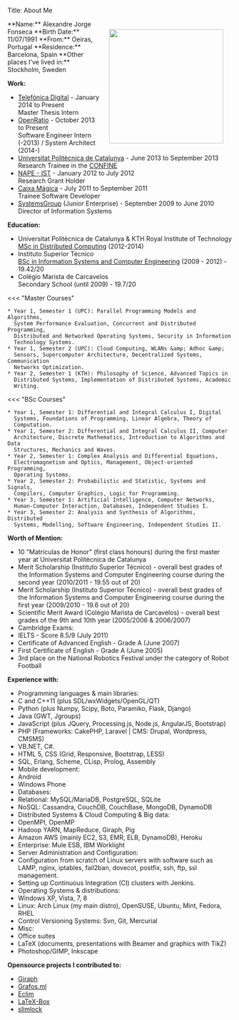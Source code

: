 Title: About Me

<img alt="" src="https://www.alexjf.net/sites/default/files/pictures/me.jpg" style="float:right; height:256px; margin:20px; width:256px">
**Name:** Alexandre Jorge Fonseca  
**Birth Date:** 11/07/1991  
**From:** Oeiras, Portugal  
**Residence:** Barcelona, Spain  
**Other places I've lived in:** Stockholm, Sweden  

**Work:**

* [Telefónica Digital](http://www.telefonica.com/en/digital/html/home/) - January 2014 to Present  
  Master Thesis Intern
* [OpenRatio](http://www.openratio.com) - October 2013 to Present  
  Software Engineer Intern (-2013) / System Architect (2014-)
* [Universitat Politècnica de Catalunya](http://upc.edu) - June 2013 to September 2013  
  Research Trainee in the [CONFINE](http://confine-project.eu)
* [NAPE - IST](http://nape.ist.utl.pt/) - January 2012 to July 2012  
  Research Grant Holder
* [Caixa Mágica](http://contribsoft.caixamagica.pt/wiki/bazaar2011) - July 2011 to September 2011  
  Trainee Software Developer
* [SystemsGroup](http://www.systems-group.org/#index) (Junior Enterprise) - September 2009 to June 2010  
  Director of Information Systems


**Education:**

* Universitat Politècnica de Catalunya & KTH Royal Institute of Technology  
  [MSc in Distributed Computing](http://www.kth.se/en/studies/programmes/master/em/emdc) (2012-2014)
* Instituto Superior Técnico  
  [BSc in Information Systems and Computer Engineering](https://fenix.ist.utl.pt/cursos/leic-t/descricao?locale=en_EN) (2009 - 2012) - 19.42/20
* Colégio Marista de Carcavelos <br> Secondary School (until 2009) - 19.7/20


<<< "Master Courses"

    * Year 1, Semester 1 (UPC): Parallel Programming Models and Algorithms,
      System Performance Evaluation, Concurrent and Distributed Programming,
      Distributed and Networked Operating Systems, Security in Information
      Technology Systems.
    * Year 1, Semester 2 (UPC): Cloud Computing, WLANs &amp; Adhoc &amp;
      Sensors, Supercomputer Architecture, Decentralized Systems, Communication
      Networks Optimization.
    * Year 2, Semester 1 (KTH): Philosophy of Science, Advanced Topics in
      Distributed Systems, Implementation of Distributed Systems, Academic
      Writing.

<<< "BSc Courses"

    * Year 1, Semester 1: Differential and Integral Calculus I, Digital
      Systems, Foundations of Programming, Linear Algebra, Theory of
      Computation.
    * Year 1, Semester 2: Differential and Integral Calculus II, Computer
      Architecture, Discrete Mathematics, Introduction to Algorithms and Data
      Structures, Mechanics and Waves.
    * Year 2, Semester 1: Complex Analysis and Differential Equations,
      Electromagnetism and Optics, Management, Object-oriented Programming,
      Operating Systems.
    * Year 2, Semester 2: Probabilistic and Statistic, Systems and Signals,
      Compilers, Computer Graphics, Logic for Programming.
    * Year 3, Semester 1: Artificial Intelligence, Computer Networks,
      Human-Computer Interaction, Databases, Independent Studies I.
    * Year 3, Semester 2: Analysis and Synthesis of Algorithms, Distributed
      Systems, Modelling, Software Engineering, Independent Studies II.


**Worth of Mention:**

* 10 "Matrículas de Honor" (first class honours) during the first master year at Universitat Politècnica de Catalunya
* Merit Scholarship (Instituto Superior Técnico) - overall best grades of the Information Systems and Computer Engineering course during the second year (2010/2011 - 19.55 out of 20)
* Merit Scholarship (Instituto Superior Técnico) - overall best grades of the Information Systems and Computer Engineering course during the first year (2009/2010 - 19.6 out of 20)
* Scientific Merit Award (Colégio Marista de Carcavelos) - overall best grades of the 9th and 10th year (2005/2006 &amp; 2006/2007)
* Cambridge Exams:
 * IELTS - Score 8.5/9 (July 2011)
 * Certificate of Advanced English - Grade A (June 2007)
 * First Certificate of English - Grade A (June 2005)
* 3rd place on the National Robotics Festival under the category of Robot Football

**Experience with:**

* Programming languages & main libraries:
 * C and C++11 (plus SDL/wxWidgets/OpenGL/QT)
 * Python (plus Numpy, Scipy, Boto, Paramiko, Flask, Django)
 * Java (GWT, Jgroups)
 * JavaScript (plus JQuery, Processing.js, Node.js, AngularJS, Bootstrap)
 * PHP (Frameworks: CakePHP, Laravel | CMS: Drupal, Wordpress, CMSMS)
 * VB.NET, C#.
 * HTML 5, CSS (Grid, Responsive, Bootstrap, LESS)
 * SQL, Erlang, Scheme, CLisp, Prolog, Assembly
* Mobile development:
 * Android
 * Windows Phone
* Databases:
 * Relational: MySQL/MariaDB, PostgreSQL, SQLite
 * NoSQL: Cassandra, CouchDB, CouchBase, MongoDB, DynamoDB
* Distributed Systems & Cloud Computing & Big data:
 * OpenMPI, OpenMP
 * Hadoop YARN, MapReduce, Giraph, Pig
 * Amazon AWS (mainly EC2, S3, EMR, ELB, DynamoDB), Heroku
* Enterprise: Mule ESB, IBM Worklight
* Server Administration and Configuration:
 * Configuration from scratch of Linux servers with software such as LAMP, nginx, iptables, fail2ban, dovecot, postfix, ssh, ftp, ssl management.
 * Setting up Continuous Integration (CI) clusters with Jenkins.
* Operating Systems &amp; distributions:
 * Windows XP, Vista, 7, 8
 * Linux: Arch Linux (my main distro), OpenSUSE, Ubuntu, Mint, Fedora, RHEL
* Control Versioning Systems: Svn, Git, Mercurial
* Misc:
 * Office suites
 * LaTeX (documents, presentations with Beamer and graphics with TikZ)
 * Photoshop/GIMP, Inkscape

**Opensource projects I contributed to:**

* [Giraph](https://giraph.apache.org)
* [Grafos.ml](http://grafos.ml)
* [Eclim](http://eclim.org)
* [LaTeX-Box](https://github.com/LaTeX-Box-Team/LaTeX-Box)
* [slimlock](https://github.com/dannyn/slimlock)
